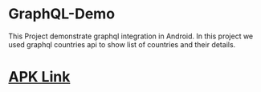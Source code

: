 # GraphQL-Demo
This Project demonstrate graphql integration in Android. In this project we used graphql countries api to show list of countries and their details.

# __[APK Link]([Linkhere](https://github.com/riteshpandey5102/GraphQL-Demo/blob/main/app-debug.apk))__
